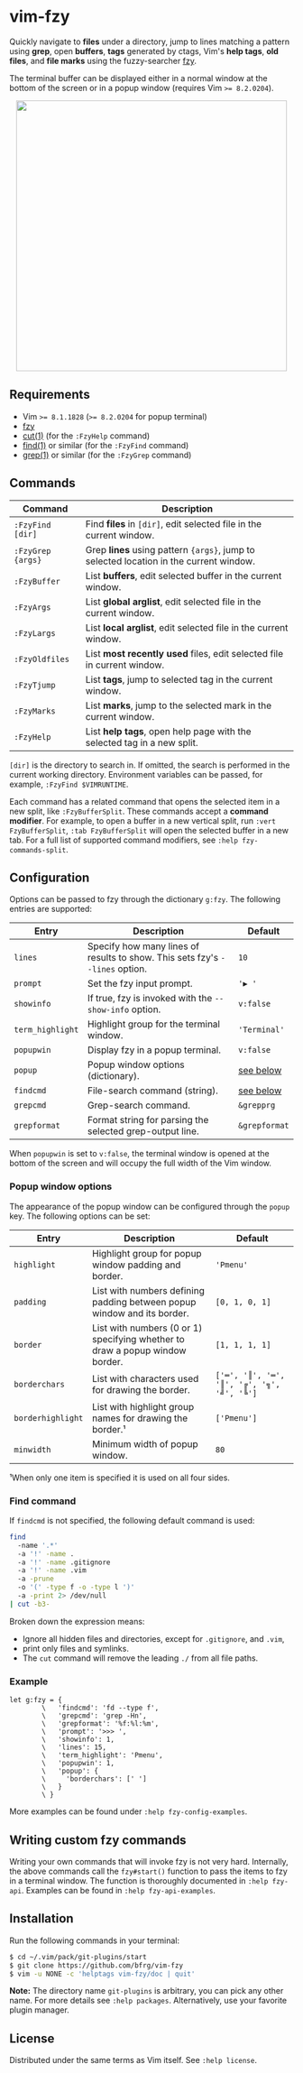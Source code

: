 # vim-fzy

Quickly navigate to **files** under a directory, jump to lines matching a
pattern using **grep**, open **buffers**, **tags** generated by ctags, Vim's
**help tags**, **old files**, and **file marks** using the fuzzy-searcher
[fzy][fzy].

The terminal buffer can be displayed either in a normal window at the bottom
of the screen or in a popup window (requires Vim `>= 8.2.0204`).

<dl>
  <p align="center">
  <a href="https://asciinema.org/a/268637">
    <img src="https://asciinema.org/a/268637.png" width="480">
  </a>
  </p>
</dl>


## Requirements

- Vim `>= 8.1.1828` (`>= 8.2.0204` for popup terminal)
- [fzy][fzy]
- [cut(1)][cut] (for the `:FzyHelp` command)
- [find(1)][find] or similar (for the `:FzyFind` command)
- [grep(1)][grep] or similar (for the `:FzyGrep` command)


## Commands

| Command           | Description                                                                             |
| ----------------- | --------------------------------------------------------------------------------------- |
| `:FzyFind [dir]`  | Find **files** in `[dir]`, edit selected file in the current window.                    |
| `:FzyGrep {args}` | Grep **lines** using pattern `{args}`, jump to selected location in the current window. |
| `:FzyBuffer`      | List **buffers**, edit selected buffer in the current window.                           |
| `:FzyArgs`        | List **global arglist**, edit selected file in the current window.                      |
| `:FzyLargs`       | List **local arglist**, edit selected file in the current window.                       |
| `:FzyOldfiles`    | List **most recently used** files, edit selected file in current window.                |
| `:FzyTjump`       | List **tags**, jump to selected tag in the current window.                              |
| `:FzyMarks`       | List **marks**, jump to the selected mark in the current window.                        |
| `:FzyHelp`        | List **help tags**, open help page with the selected tag in a new split.                |

`[dir]` is the directory to search in. If omitted, the search is performed in
the current working directory. Environment variables can be passed, for example,
`:FzyFind $VIMRUNTIME`.

Each command has a related command that opens the selected item in a new split,
like `:FzyBufferSplit`. These commands accept a **command modifier**. For
example, to open a buffer in a new vertical split, run `:vert FzyBufferSplit`,
`:tab FzyBufferSplit` will open the selected buffer in a new tab. For a full
list of supported command modifiers, see `:help fzy-commands-split`.


## Configuration

Options can be passed to fzy through the dictionary `g:fzy`. The following
entries are supported:

| Entry            | Description                                                                  | Default                            |
| ---------------- | ---------------------------------------------------------------------------- | ---------------------------------- |
| `lines`          | Specify how many lines of results to show. This sets fzy's `--lines` option. | `10`                               |
| `prompt`         | Set the fzy input prompt.                                                    | `'▶ '`                             |
| `showinfo`       | If true, fzy is invoked with the `--show-info` option.                       | `v:false`                          |
| `term_highlight` | Highlight group for the terminal window.                                     | `'Terminal'`                       |
| `popupwin`       | Display fzy in a popup terminal.                                             | `v:false`                          |
| `popup`          | Popup window options (dictionary).                                           | [see below](#popup-window-options) |
| `findcmd`        | File-search command (string).                                                | [see below](#find-command)         |
| `grepcmd`        | Grep-search command.                                                         | `&grepprg`                         |
| `grepformat`     | Format string for parsing the selected grep-output line.                     | `&grepformat`                      |

When `popupwin` is set to `v:false`, the terminal window is opened at the bottom
of the screen and will occupy the full width of the Vim window.

### Popup window options

The appearance of the popup window can be configured through the `popup` key.
The following options can be set:

| Entry             | Description                                                                  | Default                                    |
| ----------------- | ---------------------------------------------------------------------------- | ------------------------------------------ |
| `highlight`       | Highlight group for popup window padding and border.                         | `'Pmenu'`                                  |
| `padding`         | List with numbers defining padding between popup window and its border.      | `[0, 1, 0, 1]`                             |
| `border`          | List with numbers (0 or 1) specifying whether to draw a popup window border. | `[1, 1, 1, 1]`                             |
| `borderchars`     | List with characters used for drawing the border.                            | `['═', '║', '═', '║', '╔', '╗', '╝', '╚']` |
| `borderhighlight` | List with highlight group names for drawing the border.¹                     | `['Pmenu']`                                |
| `minwidth`        | Minimum width of popup window.                                               | `80`                                       |

¹When only one item is specified it is used on all four sides.

### Find command

If `findcmd` is not specified, the following default command is used:
```bash
find
  -name '.*'
  -a '!' -name .
  -a '!' -name .gitignore
  -a '!' -name .vim
  -a -prune
  -o '(' -type f -o -type l ')'
  -a -print 2> /dev/null
| cut -b3-
```

Broken down the expression means:
- Ignore all hidden files and directories, except for `.gitignore`, and `.vim`,
- print only files and symlinks.
- The `cut` command will remove the leading `./` from all file paths.

### Example

```vim
let g:fzy = {
        \   'findcmd': 'fd --type f',
        \   'grepcmd': 'grep -Hn',
        \   'grepformat': '%f:%l:%m',
        \   'prompt': '>>> ',
        \   'showinfo': 1,
        \   'lines': 15,
        \   'term_highlight': 'Pmenu',
        \   'popupwin': 1,
        \   'popup': {
        \     'borderchars': [' ']
        \   }
        \ }
```
More examples can be found under `:help fzy-config-examples`.


## Writing custom fzy commands

Writing your own commands that will invoke fzy is not very hard. Internally, the
above commands call the `fzy#start()` function to pass the items to fzy in a
terminal window. The function is thoroughly documented in `:help fzy-api`.
Examples can be found in `:help fzy-api-examples`.


## Installation

Run the following commands in your terminal:
```bash
$ cd ~/.vim/pack/git-plugins/start
$ git clone https://github.com/bfrg/vim-fzy
$ vim -u NONE -c 'helptags vim-fzy/doc | quit'
```
**Note:** The directory name `git-plugins` is arbitrary, you can pick any other
name. For more details see `:help packages`. Alternatively, use your favorite
plugin manager.


## License

Distributed under the same terms as Vim itself. See `:help license`.

[fzy]:  https://github.com/jhawthorn/fzy
[find]: https://pubs.opengroup.org/onlinepubs/9699919799/utilities/find.html
[grep]: https://pubs.opengroup.org/onlinepubs/9699919799/utilities/grep.html
[cut]:  https://pubs.opengroup.org/onlinepubs/9699919799/utilities/cut.html
